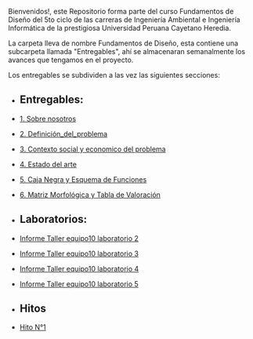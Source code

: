 Bienvenidos!, este Repositorio forma parte del curso Fundamentos de Diseño del 5to ciclo de las carreras de Ingeniería Ambiental e Ingeniería Informática de la prestigiosa Universidad Peruana Cayetano Heredia.

La carpeta lleva de nombre Fundamentos de Diseño, esta contiene una subcarpeta llamada "Entregables", ahí se almacenaran semanalmente los avances que tengamos en el proyecto.

Los entregables se subdividen a las vez las siguientes secciones:
- ## Entregables:
- [1. Sobre nosotros](https://github.com/JefHuiza/Fundamentos-de-Dise-o/blob/713c3d64705b1d83d734590f8a90be5f386fafc8/Fundamentos_de_Dise%C3%B1o/Entregables/1_Sobre_nosotros.md)
- [2. Definición_del_problema](https://github.com/JefHuiza/Fundamentos-de-Dise-o/blob/507316da3b31cd48a533597adc40d76e28dcd76e/Fundamentos_de_Dise%C3%B1o/Entregables/Definici%C3%B3n-del-Problema.md)
- [3. Contexto social y economico del problema](https://github.com/JefHuiza/Fundamentos-de-Dise-o/blob/main/Fundamentos_de_Dise%C3%B1o/Entregables/Contexto-Social-y-Econ%C3%B3mico.md)
- [4. Estado del arte](https://github.com/JefHuiza/Fundamentos-de-Dise-o/blob/b808e377a76c393e321289f731b03e8199c5c3bd/Fundamentos_de_Dise%C3%B1o/Entregables/Estado_de_Arte.md)
- [5. Caja Negra y Esquema de Funciones](https://github.com/JefHuiza/Fundamentos-de-Dise-o/blob/20b0a503cb57f85f0c1cd52307df44ae525e807d/Fundamentos_de_Dise%C3%B1o/Entregables/5_Caja_negra_y_esquema_de_funciones.md)
- [6. Matriz Morfológica y Tabla de Valoración](https://github.com/JefHuiza/Fundamentos-de-Dise-o/blob/44fb8dcbc852b33608fbd24ee1df589af0a96b89/Fundamentos_de_Dise%C3%B1o/Entregables/6_Matriz_morfol%C3%B3gica_y_tabla_de_valoraci%C3%B3n.md)

-  ## Laboratorios:
- [Informe Taller equipo10 laboratorio 2](https://github.com/JefHuiza/Fundamentos-de-Dise-o/blob/main/Fundamentos_de_Dise%C3%B1o/Entregables/Informe-Taller-equipo10-Lab.md)
- [Informe Taller equipo10 laboratorio 3](https://github.com/JefHuiza/Fundamentos-de-Dise-o/blob/19f41eab522f964a509af359af68306e28faf45c/Fundamentos_de_Dise%C3%B1o/Talleres/T02%20Ejercicios_fund_Electr%C3%B3nica.md)
- [Informe Taller equipo10 laboratorio 4](https://github.com/JefHuiza/Fundamentos-de-Dise-o/blob/b37ac6ff50b7930de4606f1caca57c6093a5aba1/Fundamentos_de_Dise%C3%B1o/Talleres/T03%20Ejercicios_fund_Electr%C3%B3nica_II.md)
- [Informe Taller equipo10 laboratorio 5](https://github.com/JefHuiza/Fundamentos-de-Dise-o/blob/a9fac1734bc25b42dc7d55fab3e107e270b1e656/Fundamentos_de_Dise%C3%B1o/Talleres/T04_Modelado_3D.md)

- ## Hitos
- [Hito N°1](https://github.com/JefHuiza/Fundamentos-de-Dise-o/tree/e94600fcd07b2370f1263a3f3a5439b23b59582a/Fundamentos_de_Dise%C3%B1o/Entregables/Hitos/Hito_1)
